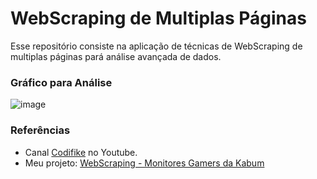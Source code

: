 # WebScraping de Multiplas Páginas
Esse repositório consiste na aplicação de técnicas de WebScraping de multiplas páginas pará análise avançada de dados.

### Gráfico para Análise
![image](https://github.com/gustavomartins-github/WebScraping_Multiple_Pages/assets/72039007/d58ba319-a2c7-45d9-bfee-e4279bb63346)

### Referências 
* Canal <a href = "https://www.youtube.com/watch?v=hnGHqJD0Ixc">Codifike</a> no Youtube.
* Meu projeto: <a href = "https://github.com/gustavomartins-github/WebScraping-Kabum_Gamer_Monitors">WebScraping - Monitores Gamers da Kabum</a>
